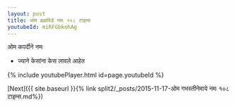 ```yaml
---
layout: post
title: ओम ब्रह्मविडे नमः १०८ टाइम्स
youtubeId: miRFGbkohAg
---
```

 
 
 ओम कपर्दीने नमः  
 
 -  ज्याने केसांना केस लावले आहेत 
 
  
 
  
 
 
 
 
 
 


{% include youtubePlayer.html id=page.youtubeId %}
 
[Next]({{ site.baseurl }}{% link  split2/_posts/2015-11-17-ओम गभस्तीनेमाये नमः १०८ टाइम्स.md%})
 
